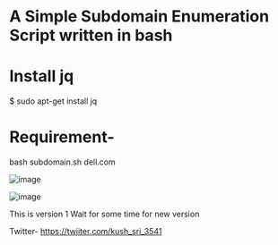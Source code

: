 # A Simple Subdomain Enumeration Script written in bash

# Install jq
$ sudo apt-get install jq


# Requirement-
bash subdomain.sh dell.com

![image](https://user-images.githubusercontent.com/39010717/83426517-e5514600-a44c-11ea-96cd-6a176ef1238f.png)

![image](https://user-images.githubusercontent.com/39010717/83426691-2a757800-a44d-11ea-9356-8d2c886c29a5.png)

This is version 1
Wait for some time for new version

Twitter-
https://twiiter.com/kush_sri_3541

